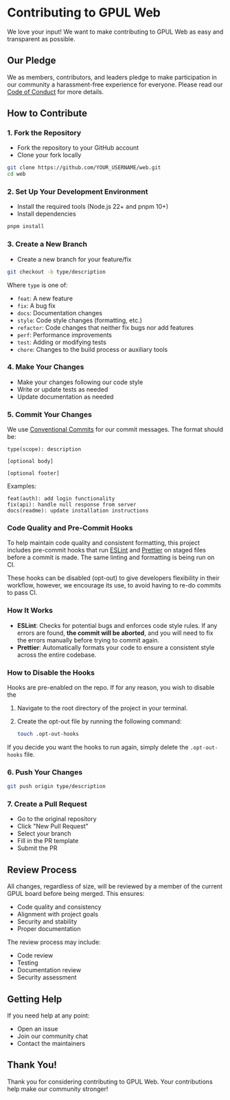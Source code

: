 # Contributing to GPUL Web

We love your input! We want to make contributing to GPUL Web as easy and transparent as possible.

## Our Pledge

We as members, contributors, and leaders pledge to make participation in our community a harassment-free experience for everyone. Please read our [Code of Conduct](CODE_OF_CONDUCT.md) for more details.

## How to Contribute

### 1. Fork the Repository

- Fork the repository to your GitHub account
- Clone your fork locally

```bash
git clone https://github.com/YOUR_USERNAME/web.git
cd web
```

### 2. Set Up Your Development Environment

- Install the required tools (Node.js 22+ and pnpm 10+)
- Install dependencies

```bash
pnpm install
```

### 3. Create a New Branch

- Create a new branch for your feature/fix

```bash
git checkout -b type/description
```

Where `type` is one of:

- `feat`: A new feature
- `fix`: A bug fix
- `docs`: Documentation changes
- `style`: Code style changes (formatting, etc.)
- `refactor`: Code changes that neither fix bugs nor add features
- `perf`: Performance improvements
- `test`: Adding or modifying tests
- `chore`: Changes to the build process or auxiliary tools

### 4. Make Your Changes

- Make your changes following our code style
- Write or update tests as needed
- Update documentation as needed

### 5. Commit Your Changes

We use [Conventional Commits](https://www.conventionalcommits.org/) for our commit messages. The format should be:

```plaintext
type(scope): description

[optional body]

[optional footer]
```

Examples:

```plaintext
feat(auth): add login functionality
fix(api): handle null response from server
docs(readme): update installation instructions
```

### Code Quality and Pre-Commit Hooks

To help maintain code quality and consistent formatting, this project includes pre-commit hooks that run [ESLint](https://eslint.org/) and [Prettier](https://prettier.io/) on staged files before a commit is made. The same linting and formatting is being run on CI.

These hooks can be disabled (opt-out) to give developers flexibility in their workflow, however, we encourage its use, to avoid having to re-do commits to pass CI.

### How It Works

- **ESLint**: Checks for potential bugs and enforces code style rules. If any errors are found, **the commit will be aborted**, and you will need to fix the errors manually before trying to commit again.
- **Prettier**: Automatically formats your code to ensure a consistent style across the entire codebase.

### How to Disable the Hooks

Hooks are pre-enabled on the repo. If for any reason, you wish to disable the

1.  Navigate to the root directory of the project in your terminal.
2.  Create the opt-out file by running the following command:

    ```bash
    touch .opt-out-hooks
    ```

If you decide you want the hooks to run again, simply delete the `.opt-out-hooks` file.

### 6. Push Your Changes

```bash
git push origin type/description
```

### 7. Create a Pull Request

- Go to the original repository
- Click "New Pull Request"
- Select your branch
- Fill in the PR template
- Submit the PR

## Review Process

All changes, regardless of size, will be reviewed by a member of the current GPUL board before being merged. This ensures:

- Code quality and consistency
- Alignment with project goals
- Security and stability
- Proper documentation

The review process may include:

- Code review
- Testing
- Documentation review
- Security assessment

## Getting Help

If you need help at any point:

- Open an issue
- Join our community chat
- Contact the maintainers

## Thank You!

Thank you for considering contributing to GPUL Web. Your contributions help make our community stronger!
